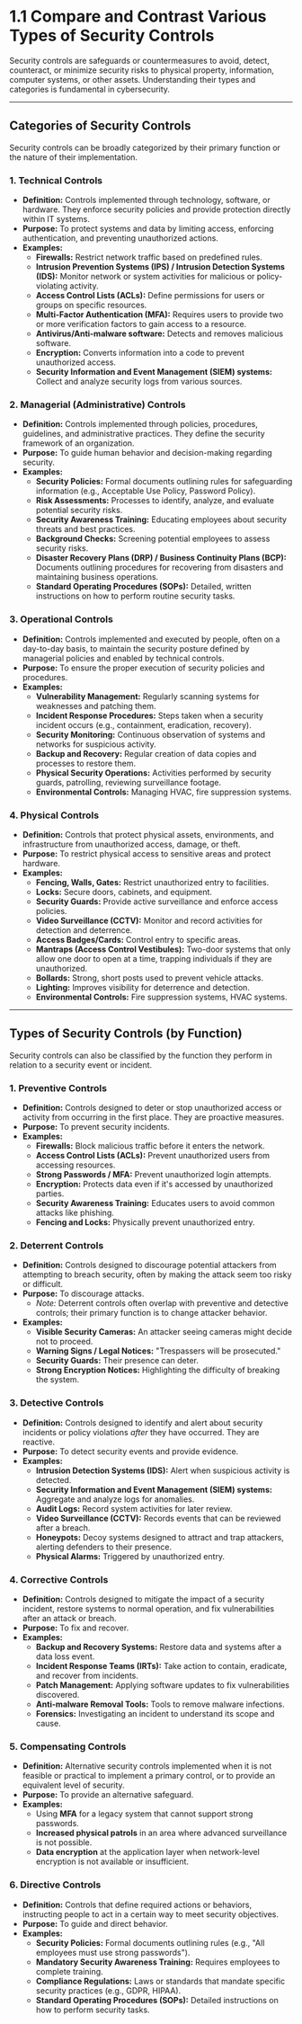 # 1.1 Compare and Contrast Various Types of Security Controls

Security controls are safeguards or countermeasures to avoid, detect, counteract, or minimize security risks to physical property, information, computer systems, or other assets. Understanding their types and categories is fundamental in cybersecurity.

---

## Categories of Security Controls

Security controls can be broadly categorized by their primary function or the nature of their implementation.

### 1. Technical Controls

* **Definition:** Controls implemented through technology, software, or hardware. They enforce security policies and provide protection directly within IT systems.
* **Purpose:** To protect systems and data by limiting access, enforcing authentication, and preventing unauthorized actions.
* **Examples:**
    * **Firewalls:** Restrict network traffic based on predefined rules.
    * **Intrusion Prevention Systems (IPS) / Intrusion Detection Systems (IDS):** Monitor network or system activities for malicious or policy-violating activity.
    * **Access Control Lists (ACLs):** Define permissions for users or groups on specific resources.
    * **Multi-Factor Authentication (MFA):** Requires users to provide two or more verification factors to gain access to a resource.
    * **Antivirus/Anti-malware software:** Detects and removes malicious software.
    * **Encryption:** Converts information into a code to prevent unauthorized access.
    * **Security Information and Event Management (SIEM) systems:** Collect and analyze security logs from various sources.

### 2. Managerial (Administrative) Controls

* **Definition:** Controls implemented through policies, procedures, guidelines, and administrative practices. They define the security framework of an organization.
* **Purpose:** To guide human behavior and decision-making regarding security.
* **Examples:**
    * **Security Policies:** Formal documents outlining rules for safeguarding information (e.g., Acceptable Use Policy, Password Policy).
    * **Risk Assessments:** Processes to identify, analyze, and evaluate potential security risks.
    * **Security Awareness Training:** Educating employees about security threats and best practices.
    * **Background Checks:** Screening potential employees to assess security risks.
    * **Disaster Recovery Plans (DRP) / Business Continuity Plans (BCP):** Documents outlining procedures for recovering from disasters and maintaining business operations.
    * **Standard Operating Procedures (SOPs):** Detailed, written instructions on how to perform routine security tasks.

### 3. Operational Controls

* **Definition:** Controls implemented and executed by people, often on a day-to-day basis, to maintain the security posture defined by managerial policies and enabled by technical controls.
* **Purpose:** To ensure the proper execution of security policies and procedures.
* **Examples:**
    * **Vulnerability Management:** Regularly scanning systems for weaknesses and patching them.
    * **Incident Response Procedures:** Steps taken when a security incident occurs (e.g., containment, eradication, recovery).
    * **Security Monitoring:** Continuous observation of systems and networks for suspicious activity.
    * **Backup and Recovery:** Regular creation of data copies and processes to restore them.
    * **Physical Security Operations:** Activities performed by security guards, patrolling, reviewing surveillance footage.
    * **Environmental Controls:** Managing HVAC, fire suppression systems.

### 4. Physical Controls

* **Definition:** Controls that protect physical assets, environments, and infrastructure from unauthorized access, damage, or theft.
* **Purpose:** To restrict physical access to sensitive areas and protect hardware.
* **Examples:**
    * **Fencing, Walls, Gates:** Restrict unauthorized entry to facilities.
    * **Locks:** Secure doors, cabinets, and equipment.
    * **Security Guards:** Provide active surveillance and enforce access policies.
    * **Video Surveillance (CCTV):** Monitor and record activities for detection and deterrence.
    * **Access Badges/Cards:** Control entry to specific areas.
    * **Mantraps (Access Control Vestibules):** Two-door systems that only allow one door to open at a time, trapping individuals if they are unauthorized.
    * **Bollards:** Strong, short posts used to prevent vehicle attacks.
    * **Lighting:** Improves visibility for deterrence and detection.
    * **Environmental Controls:** Fire suppression systems, HVAC systems.

---

## Types of Security Controls (by Function)

Security controls can also be classified by the function they perform in relation to a security event or incident.

### 1. Preventive Controls

* **Definition:** Controls designed to deter or stop unauthorized access or activity from occurring in the first place. They are proactive measures.
* **Purpose:** To prevent security incidents.
* **Examples:**
    * **Firewalls:** Block malicious traffic before it enters the network.
    * **Access Control Lists (ACLs):** Prevent unauthorized users from accessing resources.
    * **Strong Passwords / MFA:** Prevent unauthorized login attempts.
    * **Encryption:** Protects data even if it's accessed by unauthorized parties.
    * **Security Awareness Training:** Educates users to avoid common attacks like phishing.
    * **Fencing and Locks:** Physically prevent unauthorized entry.

### 2. Deterrent Controls

* **Definition:** Controls designed to discourage potential attackers from attempting to breach security, often by making the attack seem too risky or difficult.
* **Purpose:** To discourage attacks.
    * *Note:* Deterrent controls often overlap with preventive and detective controls; their primary function is to change attacker behavior.
* **Examples:**
    * **Visible Security Cameras:** An attacker seeing cameras might decide not to proceed.
    * **Warning Signs / Legal Notices:** "Trespassers will be prosecuted."
    * **Security Guards:** Their presence can deter.
    * **Strong Encryption Notices:** Highlighting the difficulty of breaking the system.

### 3. Detective Controls

* **Definition:** Controls designed to identify and alert about security incidents or policy violations *after* they have occurred. They are reactive.
* **Purpose:** To detect security events and provide evidence.
* **Examples:**
    * **Intrusion Detection Systems (IDS):** Alert when suspicious activity is detected.
    * **Security Information and Event Management (SIEM) systems:** Aggregate and analyze logs for anomalies.
    * **Audit Logs:** Record system activities for later review.
    * **Video Surveillance (CCTV):** Records events that can be reviewed after a breach.
    * **Honeypots:** Decoy systems designed to attract and trap attackers, alerting defenders to their presence.
    * **Physical Alarms:** Triggered by unauthorized entry.

### 4. Corrective Controls

* **Definition:** Controls designed to mitigate the impact of a security incident, restore systems to normal operation, and fix vulnerabilities after an attack or breach.
* **Purpose:** To fix and recover.
* **Examples:**
    * **Backup and Recovery Systems:** Restore data and systems after a data loss event.
    * **Incident Response Teams (IRTs):** Take action to contain, eradicate, and recover from incidents.
    * **Patch Management:** Applying software updates to fix vulnerabilities discovered.
    * **Anti-malware Removal Tools:** Tools to remove malware infections.
    * **Forensics:** Investigating an incident to understand its scope and cause.

### 5. Compensating Controls

* **Definition:** Alternative security controls implemented when it is not feasible or practical to implement a primary control, or to provide an equivalent level of security.
* **Purpose:** To provide an alternative safeguard.
* **Examples:**
    * Using **MFA** for a legacy system that cannot support strong passwords.
    * **Increased physical patrols** in an area where advanced surveillance is not possible.
    * **Data encryption** at the application layer when network-level encryption is not available or insufficient.

### 6. Directive Controls

* **Definition:** Controls that define required actions or behaviors, instructing people to act in a certain way to meet security objectives.
* **Purpose:** To guide and direct behavior.
* **Examples:**
    * **Security Policies:** Formal documents outlining rules (e.g., "All employees must use strong passwords").
    * **Mandatory Security Awareness Training:** Requires employees to complete training.
    * **Compliance Regulations:** Laws or standards that mandate specific security practices (e.g., GDPR, HIPAA).
    * **Standard Operating Procedures (SOPs):** Detailed instructions on how to perform security tasks.

